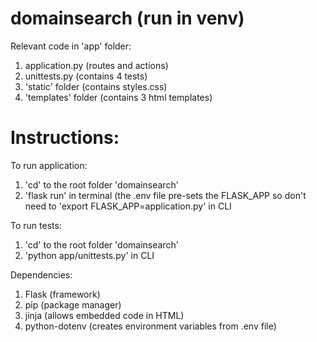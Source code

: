 # domainsearch (run in venv)

Relevant code in 'app' folder:
  1. application.py (routes and actions)
  2. unittests.py (contains 4 tests)
  3. 'static' folder (contains styles.css)
  4. 'templates' folder (contains 3 html templates)

# Instructions:

To run application:
  1. 'cd' to the root folder 'domainsearch'
  2. 'flask run' in terminal (the .env file pre-sets the FLASK_APP so don't need to 'export FLASK_APP=application.py' in CLI

To run tests:
  1. 'cd' to the root folder 'domainsearch'
  2. 'python app/unittests.py' in CLI
  
Dependencies:
  1. Flask (framework)
  2. pip (package manager)
  3. jinja (allows embedded code in HTML)
  4. python-dotenv (creates environment variables from .env file)
